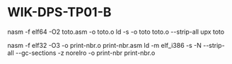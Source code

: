 # WIK-DPS-TP01-B

nasm -f elf64 -O2 toto.asm -o toto.o
ld -s -o toto toto.o --strip-all
upx toto


nasm -f elf32 -O3 -o print-nbr.o print-nbr.asm
ld -m elf_i386 -s -N --strip-all --gc-sections -z norelro -o print-nbr print-nbr.o
